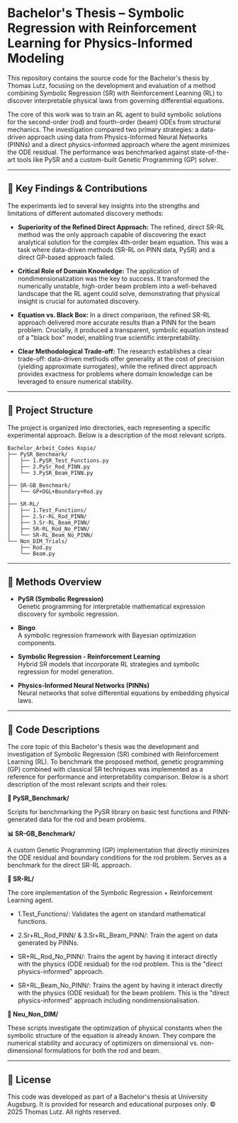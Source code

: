 # Bachelor's Thesis – Symbolic Regression with Reinforcement Learning for Physics-Informed Modeling

This repository contains the source code for the Bachelor's thesis by Thomas Lutz, focusing on the development and evaluation of a method combining Symbolic Regression (SR) with Reinforcement Learning (RL) to discover interpretable physical laws from governing differential equations.

The core of this work was to train an RL agent to build symbolic solutions for the second-order (rod) and fourth-order (beam) ODEs from structural mechanics. The investigation compared two primary strategies: a data-driven approach using data from Physics-Informed Neural Networks (PINNs) and a direct physics-informed approach where the agent minimizes the ODE residual. The performance was benchmarked against state-of-the-art tools like PySR and a custom-built Genetic Programming (GP) solver.

---

## 🚀 Key Findings & Contributions
The experiments led to several key insights into the strengths and limitations of different automated discovery methods:

- **Superiority of the Refined Direct Approach:** The refined, direct SR-RL method was the only approach capable of discovering the exact analytical solution for the complex 4th-order beam equation. This was a task where data-driven methods (SR-RL on PINN data, PySR) and a direct GP-based approach failed.

- **Critical Role of Domain Knowledge:** The application of nondimensionalization was the key to success. It transformed the numerically unstable, high-order beam problem into a well-behaved landscape that the RL agent could solve, demonstrating that physical insight is crucial for automated discovery.

- **Equation vs. Black Box:** In a direct comparison, the refined SR-RL approach delivered more accurate results than a PINN for the beam problem. Crucially, it produced a transparent, symbolic equation instead of a "black box" model, enabling true scientific interpretability.

- **Clear Methodological Trade-off:** The research establishes a clear trade-off: data-driven methods offer generality at the cost of precision (yielding approximate surrogates), while the refined direct approach provides exactness for problems where domain knowledge can be leveraged to ensure numerical stability.

---  

## 📁 Project Structure
The project is organized into directories, each representing a specific experimental approach. Below is a description of the most relevant scripts.

```
Bachelor_Arbeit_Codes Kopie/
├── PySR_Benchmark/
│   ├── 1.PySR_Test_Functions.py
│   ├── 2.PySr_Rod_PINN.py
│   └── 3.PySR_Beam_PINN.py
│
├── SR-GB_Benchmark/
│   └── GP+DGL+Boundary+Rod.py
│
├── SR-RL/
│   ├── 1.Test_Functions/
│   ├── 2.Sr-RL_Rod_PINN/
│   ├── 3.Sr-RL_Beam_PINN/
│   ├── SR-RL_Rod_No_PINN/
│   └── SR-RL_Beam_No_PINN/
└── Non_DIM_Trials/
    ├── Rod.py
    └── Beam.py
```

---

## 🧪 Methods Overview

- **PySR (Symbolic Regression)**  
  Genetic programming for interpretable mathematical expression discovery for symbolic regression.

- **Bingo**  
  A symbolic regression framework with Bayesian optimization components.

- **Symbolic Regression - Reinforcement Learning**  
  Hybrid SR models that incorporate RL strategies and symbolic  regression for model generation.

- **Physics-Informed Neural Networks (PINNs)**  
  Neural networks that solve differential equations by embedding physical laws.

---

## 📁 Code Descriptions
The core topic of this Bachelor's thesis was the development and investigation of Symbolic Regression (SR) combined with Reinforcement Learning (RL).
To benchmark the proposed method, genetic programming (GP) combined with classical SR techniques was implemented as a reference for performance and interpretability comparison.
Below is a short description of the most relevant scripts and their roles:

**🧪 PySR_Benchmark/**

Scripts for benchmarking the PySR library on basic test functions and PINN-generated data for the rod and beam problems.

**📊 SR-GB_Benchmark/**

A custom Genetic Programming (GP) implementation that directly minimizes the ODE residual and boundary conditions for the rod problem. Serves as a benchmark for the direct SR-RL approach.

**🧠 SR-RL/**

The core implementation of the Symbolic Regression + Reinforcement Learning agent.

- 1.Test_Functions/: Validates the agent on standard mathematical functions.

- 2.Sr+RL_Rod_PINN/ & 3.Sr+RL_Beam_PINN/: Train the agent on data generated by PINNs.

- SR+RL_Rod_No_PINN/: Trains the agent by having it interact directly with the physics (ODE residual) for the rod problem. This is the "direct physics-informed" approach.
  
- SR+RL_Beam_No_PINN/: Trains the agent by having it interact directly with the physics (ODE residual) for the beam problem. This is the "direct physics-informed" approach including nondimensionalisation.

**🧮 Neu_Non_DIM/**

These scripts investigate the optimization of physical constants when the symbolic structure of the equation is already known. They compare the numerical stability and accuracy of optimizers on dimensional vs. non-dimensional formulations for both the rod and beam.

---

## 📄 License
This code was developed as part of a Bachelor's thesis at University Augsburg. It is provided for research and educational purposes only.
© 2025 Thomas Lutz. All rights reserved.
